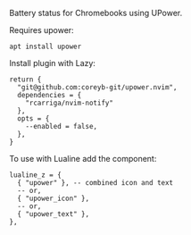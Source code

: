 Battery status for Chromebooks using UPower.

Requires upower:
```
apt install upower
```

Install plugin with Lazy:
```
return {
  "git@github.com:coreyb-git/upower.nvim",
  dependencies = {
    "rcarriga/nvim-notify"
  },
  opts = {
    --enabled = false,
  },
}
```

To use with Lualine add the component:
```
lualine_z = {
  { "upower" }, -- combined icon and text
  -- or,
  { "upower_icon" },
  -- or,
  { "upower_text" },
},
```
